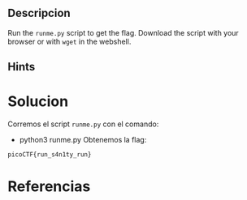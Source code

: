 
## Descripcion
Run the `runme.py` script to get the flag. Download the script with your browser or with `wget` in the webshell.

## Hints

# Solucion

Corremos el script `runme.py` con el comando:
- python3 runme.py
Obtenemos la flag:

```
picoCTF{run_s4n1ty_run}

```


# Referencias
